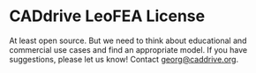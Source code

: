 # CADdrive LeoFEA License

At least open source. But we need to think about educational and commercial use cases and find an appropriate model. If you have suggestions, please let us know! Contact georg@caddrive.org.